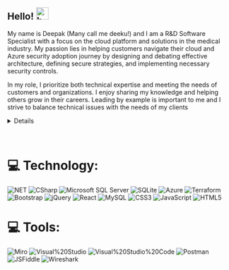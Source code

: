 ## Hello!  <img src="https://user-images.githubusercontent.com/1303154/88677602-1635ba80-d120-11ea-84d8-d263ba5fc3c0.gif" width="28px" height="28px" alt="hello">

My name is Deepak (Many call me deeku!) and I am a R&D Software Specialist with a focus on the cloud platform and solutions in the medical industry. My passion lies in helping customers navigate their cloud and Azure security adoption journey by designing and debating effective architecture, defining secure strategies, and implementing necessary security controls. 

In my role, I prioritize both technical expertise and meeting the needs of customers and organizations. I enjoy sharing my knowledge and helping others grow in their careers. Leading by example is important to me and I strive to balance technical issues with the needs of my clients

<details>
MCSA: Cloud Platform Certified - Microsoft® Certified Professional - Azure Cloud Consultant, have 16+ years of experience building enterprise systems both in the cloud and on-premises. Passion for technology and sharing what I learn with others and enable them to become more productive. 
</details>
<br>
<br>


# 💻 Technology:
 ![NET](https://img.shields.io/badge/NET-512BD4?logo=.net&logoColor=white&style=for-the-badge) 
 ![CSharp](https://img.shields.io/badge/CSharp-239120?logo=csharp&logoColor=white&style=for-the-badge) 
 ![Microsoft SQL Server](https://img.shields.io/badge/Microsoft%20SQL%20Server-CC2927?logo=MICROSOFTSQLSERVER&logoColor=white&style=for-the-badge)
 ![SQLite](https://img.shields.io/badge/SQLite-003B57?logo=sqllite&logoColor=white&style=for-the-badge)
 ![Azure](https://img.shields.io/badge/azure-%230072C6.svg?style=for-the-badge&logo=azure-devops&logoColor=white) 
 ![Terraform](https://img.shields.io/badge/terraform-%7B42BC.svg?style=for-the-badge&logo=terraform&logoColor=white)
  ![Bootstrap](https://img.shields.io/badge/bootstrap-%23563D7C.svg?style=for-the-badge&logo=bootstrap&logoColor=white) 
 ![jQuery](https://img.shields.io/badge/jquery-%230769AD.svg?style=for-the-badge&logo=jquery&logoColor=white) 
 ![React](https://img.shields.io/badge/react-%2320232a.svg?style=for-the-badge&logo=react&logoColor=%2361DAFB) 
 ![MySQL](https://img.shields.io/badge/mysql-%2300f.svg?style=for-the-badge&logo=mysql&logoColor=white) 
 ![CSS3](https://img.shields.io/badge/css3-%231572B6.svg?style=for-the-badge&logo=css3&logoColor=white) 
 ![JavaScript](https://img.shields.io/badge/javascript-%23323330.svg?style=for-the-badge&logo=javascript&logoColor=%23F7DF1E)
 ![HTML5](https://img.shields.io/badge/html5-%23E34F26.svg?style=for-the-badge&logo=html5&logoColor=white)
 
 
 # 💻 Tools:
 ![Miro](https://img.shields.io/badge/Miro-512BD4?logo=miro&logoColor=white&style=for-the-badge) 
 ![Visual%20Studio](https://img.shields.io/badge/Visual%20Studio-5C2D91?logo=visualstudio&logoColor=white&style=for-the-badge)
 ![Visual%20Studio%20Code](https://img.shields.io/badge/Visual%20Studio%20Code-007ACC?logo=visualstudiocode&logoColor=white&style=for-the-badge)
  ![Postman](https://img.shields.io/badge/Postman-FF6C37?logo=postman&logoColor=white&style=for-the-badge)
 ![JSFiddle](https://img.shields.io/badge/JSFiddle-239120?logo=jsfiddle&logoColor=white&style=for-the-badge) 
 ![Wireshark](https://img.shields.io/badge/Wireshark-1679A7?logo=wireshark&logoColor=white&style=for-the-badge)




